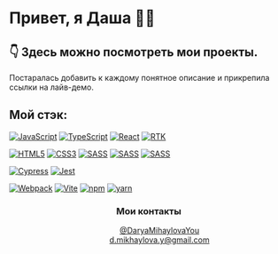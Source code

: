 # Привет, я Даша 🙋‍♀️
## 👇 Здесь можно посмотреть мои проекты. 

Постаралась добавить к каждому понятное описание и прикрепила ссылки на лайв-демо.

## Мой стэк: 
[![JavaScript](https://img.shields.io/badge/JavaScript-333333?logo=javascript)](#)
[![TypeScript](https://img.shields.io/badge/TypeScript-blue?style=flat&logo=typescript&logoColor=white)](#)
[![React](https://img.shields.io/badge/React-18-333333?logo=react)](#)
[![RTK](https://img.shields.io/badge/Redux-Toolkit-8C5AFF?style=flat&logo=redux&logoColor=white)](#)

[![HTML5](https://img.shields.io/badge/HTML5-333333?logo=html5
)](#)
[![CSS3](https://img.shields.io/badge/CSS3-1572B6?logo=css3
)](#)
[![SASS](https://img.shields.io/badge/SASS-333333?logo=sass
)](#)
[![SASS](https://img.shields.io/badge/%D0%90%D0%B4%D0%B0%D0%BF%D1%82%D0%B8%D0%B2%D0%BD%D0%B0%D1%8F%20%D0%B2%D0%B5%D1%80%D1%81%D1%82%D0%BA%D0%B0-333333
)](#)
[![SASS](https://img.shields.io/badge/Pixel%20Perfect-333333
)](#)

[![Cypress](https://img.shields.io/badge/Cypress-193440?logo=cypress
)](#)
[![Jest](https://img.shields.io/badge/Jest-C21325?logo=jest)](#)

[![Webpack](https://img.shields.io/badge/Webpack-333333?logo=webpack
)](#)
[![Vite](https://img.shields.io/badge/Vite-333333?logo=vite
)](#)
[![npm](https://img.shields.io/badge/npm-333333?logo=npm
)](#)
[![yarn](https://img.shields.io/badge/yarn-333333?logo=yarn
)](#)



<div align="center">
   <h3>Мои контакты</h3> 
  <ul style="list-style-type: none">
    <li>  
      <img src="https://github.com/user-attachments/assets/3eb0c5ad-b72b-43a3-872e-167dab3f2a05" width=11px height=12px ><img/>
<a href="https://t.me/DaryaMihaylovaYou">@DaryaMihaylovaYou</a></li>
<li><img src="https://github.com/user-attachments/assets/f14deade-d304-4f59-babf-bd005e115358" width=11px height=12px ><img/>
<a href="https://d.mikhaylova.y@gmail.com">d.mikhaylova.y@gmail.com</a></li>
  </ul>
   </div>

